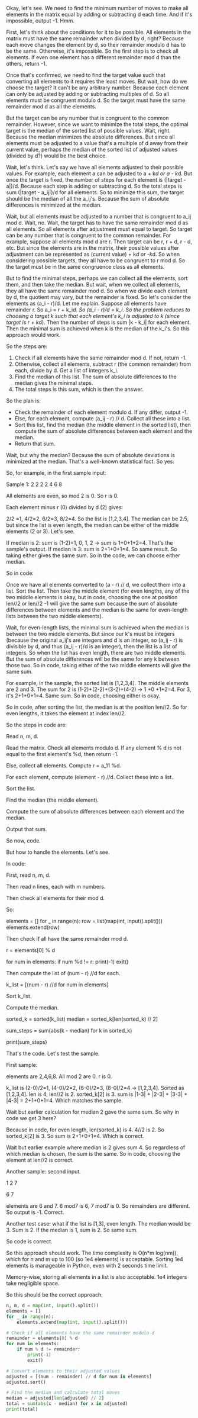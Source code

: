<think>
Okay, let's see. We need to find the minimum number of moves to make all elements in the matrix equal by adding or subtracting d each time. And if it's impossible, output -1. Hmm.

First, let's think about the conditions for it to be possible. All elements in the matrix must have the same remainder when divided by d, right? Because each move changes the element by d, so their remainder modulo d has to be the same. Otherwise, it's impossible. So the first step is to check all elements. If even one element has a different remainder mod d than the others, return -1.

Once that's confirmed, we need to find the target value such that converting all elements to it requires the least moves. But wait, how do we choose the target? It can't be any arbitrary number. Because each element can only be adjusted by adding or subtracting multiples of d. So all elements must be congruent modulo d. So the target must have the same remainder mod d as all the elements.

But the target can be any number that is congruent to the common remainder. However, since we want to minimize the total steps, the optimal target is the median of the sorted list of possible values. Wait, right. Because the median minimizes the absolute differences. But since all elements must be adjusted to a value that's a multiple of d away from their current value, perhaps the median of the sorted list of adjusted values (divided by d?) would be the best choice.

Wait, let's think. Let's say we have all elements adjusted to their possible values. For example, each element a can be adjusted to a + k*d or a - k*d. But once the target is fixed, the number of steps for each element is (|target - a|)/d. Because each step is adding or subtracting d. So the total steps is sum (|target - a_ij|)/d for all elements. So to minimize this sum, the target should be the median of all the a_ij's. Because the sum of absolute differences is minimized at the median.

Wait, but all elements must be adjusted to a number that is congruent to a_ij mod d. Wait, no. Wait, the target has to have the same remainder mod d as all elements. So all elements after adjustment must equal to target. So target can be any number that is congruent to the common remainder. For example, suppose all elements mod d are r. Then target can be r, r + d, r - d, etc. But since the elements are in the matrix, their possible values after adjustment can be represented as (current value) + k*d or -k*d. So when considering possible targets, they all have to be congruent to r mod d. So the target must be in the same congruence class as all elements.

But to find the minimal steps, perhaps we can collect all the elements, sort them, and then take the median. But wait, when we collect all elements, they all have the same remainder mod d. So when we divide each element by d, the quotient may vary, but the remainder is fixed. So let's consider the elements as (a_i - r)/d. Let me explain. Suppose all elements have remainder r. So a_i = r + k_i*d. So (a_i - r)/d = k_i. So the problem reduces to choosing a target k such that each element's k_i is adjusted to k (since target is r + k*d). Then the number of steps is sum |k - k_i| for each element. Then the minimal sum is achieved when k is the median of the k_i's. So this approach would work.

So the steps are:

1. Check if all elements have the same remainder mod d. If not, return -1.
2. Otherwise, collect all elements, subtract r (the common remainder) from each, divide by d. Get a list of integers k_i.
3. Find the median of this list. The sum of absolute differences to the median gives the minimal steps.
4. The total steps is this sum, which is then the answer.

So the plan is:

- Check the remainder of each element modulo d. If any differ, output -1.
- Else, for each element, compute (a_ij - r) // d. Collect all these into a list.
- Sort this list, find the median (the middle element in the sorted list), then compute the sum of absolute differences between each element and the median.
- Return that sum.

Wait, but why the median? Because the sum of absolute deviations is minimized at the median. That's a well-known statistical fact. So yes.

So, for example, in the first sample input:

Sample 1:
2 2 2
2 4
6 8

All elements are even, so mod 2 is 0. So r is 0.

Each element minus r (0) divided by d (2) gives:

2/2 =1, 4/2=2, 6/2=3, 8/2=4. So the list is [1,2,3,4]. The median can be 2.5, but since the list is even length, the median can be either of the middle elements (2 or 3). Let's see.

If median is 2: sum is (1-2)=1, 0, 1, 2 → sum is 1+0+1+2=4. That's the sample's output. If median is 3: sum is 2+1+0+1=4. So same result. So taking either gives the same sum. So in the code, we can choose either median.

So in code:

Once we have all elements converted to (a - r) // d, we collect them into a list. Sort the list. Then take the middle element (for even lengths, any of the two middle elements is okay, but in code, choosing the one at position len//2 or len//2 -1 will give the same sum because the sum of absolute differences between elements and the median is the same for even-length lists between the two middle elements).

Wait, for even-length lists, the minimal sum is achieved when the median is between the two middle elements. But since our k's must be integers (because the original a_ij's are integers and d is an integer, so (a_ij - r) is divisible by d, and thus (a_ij - r)/d is an integer), then the list is a list of integers. So when the list has even length, there are two middle elements. But the sum of absolute differences will be the same for any k between those two. So in code, taking either of the two middle elements will give the same sum.

For example, in the sample, the sorted list is [1,2,3,4]. The middle elements are 2 and 3. The sum for 2 is (1-2)+(2-2)+(3-2)+(4-2) → 1 +0 +1+2=4. For 3, it's 2+1+0+1=4. Same sum. So in code, choosing either is okay.

So in code, after sorting the list, the median is at the position len//2. So for even lengths, it takes the element at index len//2.

So the steps in code are:

Read n, m, d.

Read the matrix. Check all elements modulo d. If any element % d is not equal to the first element's %d, then return -1.

Else, collect all elements. Compute r = a_11 %d.

For each element, compute (element - r) //d. Collect these into a list.

Sort the list.

Find the median (the middle element).

Compute the sum of absolute differences between each element and the median.

Output that sum.

So now, code.

But how to handle the elements. Let's see.

In code:

First, read n, m, d.

Then read n lines, each with m numbers.

Then check all elements for their mod d.

So:

elements = []
for _ in range(n):
    row = list(map(int, input().split()))
    elements.extend(row)

Then check if all have the same remainder mod d.

r = elements[0] % d

for num in elements:
    if num %d != r:
        print(-1)
        exit()

Then compute the list of (num - r) //d for each.

k_list = [(num - r) //d for num in elements]

Sort k_list.

Compute the median.

sorted_k = sorted(k_list)
median = sorted_k[len(sorted_k) // 2]

sum_steps = sum(abs(k - median) for k in sorted_k)

print(sum_steps)

That's the code. Let's test the sample.

First sample:

elements are 2,4,6,8. All mod 2 are 0. r is 0.

k_list is (2-0)/2=1, (4-0)/2=2, (6-0)/2=3, (8-0)/2=4 → [1,2,3,4]. Sorted as [1,2,3,4]. len is 4, len//2 is 2. sorted_k[2] is 3. sum is |1-3| + |2-3| + |3-3| + |4-3| = 2+1+0+1=4. Which matches the sample.

Wait but earlier calculation for median 2 gave the same sum. So why in code we get 3 here?

Because in code, for even length, len(sorted_k) is 4. 4//2 is 2. So sorted_k[2] is 3. So sum is 2+1+0+1=4. Which is correct.

Wait but earlier example where median is 2 gives sum 4. So regardless of which median is chosen, the sum is the same. So in code, choosing the element at len//2 is correct.

Another sample: second input.

1 2 7

6 7

elements are 6 and 7. 6 mod7 is 6, 7 mod7 is 0. So remainders are different. So output is -1. Correct.

Another test case: what if the list is [1,3], even length. The median would be 3. Sum is 2. If the median is 1, sum is 2. So same sum.

So code is correct.

So this approach should work. The time complexity is O(n*m log(nm)), which for n and m up to 100 (so 1e4 elements) is acceptable. Sorting 1e4 elements is manageable in Python, even with 2 seconds time limit.

Memory-wise, storing all elements in a list is also acceptable. 1e4 integers take negligible space.

So this should be the correct approach.
</think>

```python
n, m, d = map(int, input().split())
elements = []
for _ in range(n):
    elements.extend(map(int, input().split()))

# Check if all elements have the same remainder modulo d
remainder = elements[0] % d
for num in elements:
    if num % d != remainder:
        print(-1)
        exit()

# Convert elements to their adjusted values
adjusted = [(num - remainder) // d for num in elements]
adjusted.sort()

# Find the median and calculate total moves
median = adjusted[len(adjusted) // 2]
total = sum(abs(x - median) for x in adjusted)
print(total)
```